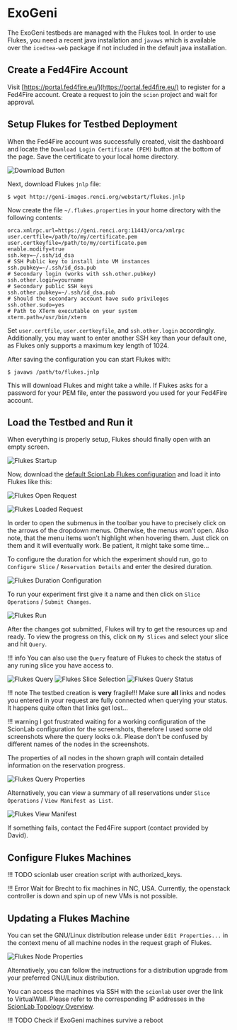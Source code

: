 # ExoGeni

The ExoGeni testbeds are managed with the Flukes tool. In order to use Flukes, you need a recent java installation and `javaws` which is available over the `icedtea-web` package if not included in the default java installation.

## Create a Fed4Fire Account

Visit [https://portal.fed4fire.eu/](https://portal.fed4fire.eu/) to register for a Fed4Fire account. Create a request to join the `scion` project and wait for approval.

## Setup Flukes for Testbed Deployment

When the Fed4Fire account was successfully created, visit the dashboard and locate the `Download Login Certificate (PEM)` button at the bottom of the page. Save the certificate to your local home directory.

![Download Button](../img/fed4fire-pem-download.png)

Next, download Flukes `jnlp` file:

```
$ wget http://geni-images.renci.org/webstart/flukes.jnlp
```

Now create the file `~/.flukes.properties` in your home directory with the following contents:

```
orca.xmlrpc.url=https://geni.renci.org:11443/orca/xmlrpc
user.certfile=/path/to/my/certificate.pem
user.certkeyfile=/path/to/my/certificate.pem
enable.modify=true
ssh.key=~/.ssh/id_dsa
# SSH Public key to install into VM instances
ssh.pubkey=~/.ssh/id_dsa.pub
# Secondary login (works with ssh.other.pubkey)
ssh.other.login=yourname
# Secondary public SSH keys 
ssh.other.pubkey=~/.ssh/id_dsa.pub
# Should the secondary account have sudo privileges
ssh.other.sudo=yes
# Path to XTerm executable on your system
xterm.path=/usr/bin/xterm
```

Set `user.certfile`, `user.certkeyfile`, and `ssh.other.login` accordingly. Additionally, you may want to enter another SSH key than your default one, as Flukes only supports a maximum key length of 1024.

After saving the configuration you can start Flukes with:

```
$ javaws /path/to/flukes.jnlp
```

This will download Flukes and might take a while. If Flukes asks for a password for your PEM file, enter the password you used for your Fed4Fire account.

## Load the Testbed and Run it

When everything is properly setup, Flukes should finally open with an empty screen.

![Flukes Startup](../img/flukes01.png)

Now, download the [default ScionLab Flukes configuration](../deployments/flukes.ndl) and load it into Flukes like this:

![Flukes Open Request](../img/flukes02.png)

![Flukes Loaded Request](../img/flukes03.png)

In order to open the submenus in the toolbar you have to precisely click on the arrows of the dropdown menus. Otherwise, the menus won't open. Also note, that the menu items won't highlight when hovering them. Just click on them and it will eventually work. Be patient, it might take some time...

To configure the duration for which the experiment should run, go to `Configure Slice` / `Reservation Details` and enter the desired duration.

![Flukes Duration Configuration](../img/flukes04.png)

To run your experiment first give it a name and then click on `Slice Operations` / `Submit Changes`.

![Flukes Run](../img/flukes05.png)

After the changes got submitted, Flukes will try to get the resources up and ready. To view the progress on this, click on `My Slices` and select your slice and hit `Query`.

!!! info
    You can also use the `Query` feature of Flukes to check the status of any runing slice you have access to.

![Flukes Query](../img/flukes07.png)
![Flukes Slice Selection](../img/flukes08.png)
![Flukes Query Status](../img/flukes10.png)

!!! note
    The testbed creation is **very** fragile!!! Make sure **all** links and nodes you entered in your request are fully connected when querying your status. It happens quite often that links get lost...

!!! warning
    I got frustrated waiting for a working configuration of the ScionLab configuration for the screenshots, therefore I used some old screenshots where the query looks o.k. Please don't be confused by different names of the nodes in the screenshots.

The properties of all nodes in the shown graph will contain detailed information on the reservation progress.

![Flukes Query Properties](../img/flukes11.png)

Alternatively, you can view a summary of all reservations under `Slice Operations` / `View Manifest as List`.

![Flukes View Manifest](../img/flukes09.png)

If something fails, contact the Fed4Fire support (contact provided by David).

## Configure Flukes Machines

!!! TODO
    scionlab user creation script with authorized_keys.

!!! Error
    Wait for Brecht to fix machines in NC, USA.
    Currently, the openstack controller is down and spin up of new VMs is not possible.

## Updating a Flukes Machine

You can set the GNU/Linux distribution release under `Edit Properties...` in the context menu of all machine nodes in the request graph of Flukes.

![Flukes Node Properties](../img/flukes06.png)

Alternatively, you can follow the instructions for a distribution upgrade from your preferred GNU/Linux distribution.

You can access the machines via SSH with the `scionlab` user over the link to VirtualWall. Please refer to the corresponding IP addresses in the [ScionLab Topology Overview](https://fin-ger.github.io/scionlab-fed4fire-topology/).

!!! TODO
    Check if ExoGeni machines survive a reboot

